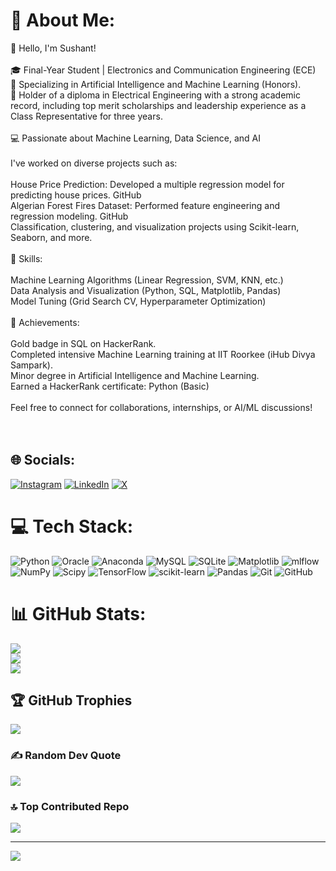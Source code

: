 # 💫 About Me:
👋 Hello, I'm Sushant!<br><br>🎓 Final-Year Student | Electronics and Communication Engineering (ECE)<br>🔎 Specializing in Artificial Intelligence and Machine Learning (Honors).<br>📜 Holder of a diploma in Electrical Engineering with a strong academic record, including top merit scholarships and leadership experience as a Class Representative for three years.<br><br>💻 Passionate about Machine Learning, Data Science, and AI<br><br>I've worked on diverse projects such as:<br><br>House Price Prediction: Developed a multiple regression model for predicting house prices. GitHub<br>Algerian Forest Fires Dataset: Performed feature engineering and regression modeling. GitHub<br>Classification, clustering, and visualization projects using Scikit-learn, Seaborn, and more.<br><br>🏅 Skills:<br><br>Machine Learning Algorithms (Linear Regression, SVM, KNN, etc.)<br>Data Analysis and Visualization (Python, SQL, Matplotlib, Pandas)<br>Model Tuning (Grid Search CV, Hyperparameter Optimization)<br><br>🚀 Achievements:<br><br>Gold badge in SQL on HackerRank.<br>Completed intensive Machine Learning training at IIT Roorkee (iHub Divya Sampark).<br>Minor degree in Artificial Intelligence and Machine Learning.<br>Earned a HackerRank certificate: Python (Basic) <br><br>Feel free to connect for collaborations, internships, or AI/ML discussions!<br><br><br>


## 🌐 Socials:
[![Instagram](https://img.shields.io/badge/Instagram-%23E4405F.svg?logo=Instagram&logoColor=white)](https://instagram.com/sushantzd) [![LinkedIn](https://img.shields.io/badge/LinkedIn-%230077B5.svg?logo=linkedin&logoColor=white)](https://linkedin.com/in/sushantzd) [![X](https://img.shields.io/badge/X-black.svg?logo=X&logoColor=white)](https://x.com/sushantzd) 

# 💻 Tech Stack:
![Python](https://img.shields.io/badge/python-3670A0?style=flat&logo=python&logoColor=ffdd54) ![Oracle](https://img.shields.io/badge/Oracle-F80000?style=flat&logo=oracle&logoColor=white) ![Anaconda](https://img.shields.io/badge/Anaconda-%2344A833.svg?style=flat&logo=anaconda&logoColor=white) ![MySQL](https://img.shields.io/badge/mysql-4479A1.svg?style=flat&logo=mysql&logoColor=white) ![SQLite](https://img.shields.io/badge/sqlite-%2307405e.svg?style=flat&logo=sqlite&logoColor=white) ![Matplotlib](https://img.shields.io/badge/Matplotlib-%23ffffff.svg?style=flat&logo=Matplotlib&logoColor=black) ![mlflow](https://img.shields.io/badge/mlflow-%23d9ead3.svg?style=flat&logo=numpy&logoColor=blue) ![NumPy](https://img.shields.io/badge/numpy-%23013243.svg?style=flat&logo=numpy&logoColor=white) ![Scipy](https://img.shields.io/badge/SciPy-%230C55A5.svg?style=flat&logo=scipy&logoColor=%white) ![TensorFlow](https://img.shields.io/badge/TensorFlow-%23FF6F00.svg?style=flat&logo=TensorFlow&logoColor=white) ![scikit-learn](https://img.shields.io/badge/scikit--learn-%23F7931E.svg?style=flat&logo=scikit-learn&logoColor=white) ![Pandas](https://img.shields.io/badge/pandas-%23150458.svg?style=flat&logo=pandas&logoColor=white) ![Git](https://img.shields.io/badge/git-%23F05033.svg?style=flat&logo=git&logoColor=white) ![GitHub](https://img.shields.io/badge/github-%23121011.svg?style=flat&logo=github&logoColor=white)
# 📊 GitHub Stats:
![](https://github-readme-stats.vercel.app/api?username=sushantzd&theme=ayu-mirage&hide_border=false&include_all_commits=true&count_private=false)<br/>
![](https://github-readme-streak-stats.herokuapp.com/?user=sushantzd&theme=ayu-mirage&hide_border=false)<br/>
![](https://github-readme-stats.vercel.app/api/top-langs/?username=sushantzd&theme=ayu-mirage&hide_border=false&include_all_commits=true&count_private=false&layout=compact)

## 🏆 GitHub Trophies
![](https://github-profile-trophy.vercel.app/?username=sushantzd&theme=radical&no-frame=false&no-bg=true&margin-w=4)

### ✍️ Random Dev Quote
![](https://quotes-github-readme.vercel.app/api?type=horizontal&theme=radical)

### 🔝 Top Contributed Repo
![](https://github-contributor-stats.vercel.app/api?username=sushantzd&limit=5&theme=dark&combine_all_yearly_contributions=true)

---
[![](https://visitcount.itsvg.in/api?id=sushantzd&icon=6&color=0)](https://visitcount.itsvg.in)

<!-- Proudly created with GPRM ( https://gprm.itsvg.in ) -->
